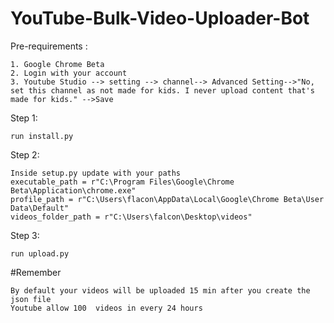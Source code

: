 # YouTube-Bulk-Video-Uploader-Bot
Pre-requirements :
```
1. Google Chrome Beta
2. Login with your account
3. Youtube Studio --> setting --> channel--> Advanced Setting-->"No, set this channel as not made for kids. I never upload content that's made for kids." -->Save
```
Step 1:
```
run install.py
```
Step 2:
```
Inside setup.py update with your paths
executable_path = r"C:\Program Files\Google\Chrome Beta\Application\chrome.exe"
profile_path = r"C:\Users\flacon\AppData\Local\Google\Chrome Beta\User Data\Default"
videos_folder_path = r"C:\Users\falcon\Desktop\videos"
```
Step 3:
```
run upload.py
```

#Remember
```
By default your videos will be uploaded 15 min after you create the json file
Youtube allow 100  videos in every 24 hours
```

